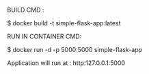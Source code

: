 
BUILD CMD :

$ docker build -t simple-flask-app:latest

RUN IN CONTAINER CMD:

$ docker run -d -p 5000:5000 simple-flask-app

Application will run at : http:127.0.0.1:5000
